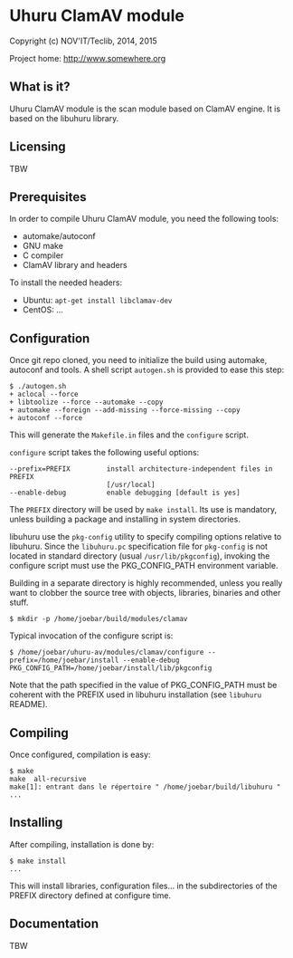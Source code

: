 Uhuru ClamAV module
===================

Copyright (c) NOV'IT/Teclib, 2014, 2015

Project home: http://www.somewhere.org


What is it?
-----------

Uhuru ClamAV module is the scan module based on ClamAV engine. It is based on the libuhuru
library.


Licensing
---------

TBW


Prerequisites
-------------

In order to compile Uhuru ClamAV module, you need the following tools:

- automake/autoconf
- GNU make
- C compiler
- ClamAV library and headers

To install the needed headers:

- Ubuntu: `apt-get install libclamav-dev`
- CentOS: ...


Configuration
-------------

Once git repo cloned, you need to initialize the build using automake, autoconf and tools.
A shell script `autogen.sh` is provided to ease this step:

    $ ./autogen.sh
    + aclocal --force
    + libtoolize --force --automake --copy
    + automake --foreign --add-missing --force-missing --copy
    + autoconf --force

This will generate the `Makefile.in` files and the `configure` script.

`configure` script takes the following useful options:

    --prefix=PREFIX         install architecture-independent files in PREFIX
                            [/usr/local]
    --enable-debug          enable debugging [default is yes]

The `PREFIX` directory will be used by `make install`. Its use is mandatory, unless 
building a package and installing in system directories.

libuhuru use the `pkg-config` utility to specify compiling options relative to 
libuhuru. Since the `libuhuru.pc` specification file for `pkg-config` is not located
in standard directory (usual `/usr/lib/pkgconfig`), invoking the configure script 
must use the PKG_CONFIG_PATH environment variable.

Building in a separate directory is highly recommended, unless you really want
to clobber the source tree with objects, libraries, binaries and other stuff.

    $ mkdir -p /home/joebar/build/modules/clamav

Typical invocation of the configure script is:

    $ /home/joebar/uhuru-av/modules/clamav/configure --prefix=/home/joebar/install --enable-debug PKG_CONFIG_PATH=/home/joebar/install/lib/pkgconfig

Note that the path specified in the value of PKG_CONFIG_PATH must be coherent
with the PREFIX used in libuhuru installation (see `libuhuru` README).


Compiling
---------

Once configured, compilation is easy:

    $ make
    make  all-recursive
    make[1]: entrant dans le répertoire " /home/joebar/build/libuhuru "
    ...


Installing
----------

After compiling, installation is done by:

    $ make install
    ...

This will install libraries, configuration files... in the subdirectories of the PREFIX
directory defined at configure time.


Documentation
-------------

TBW
